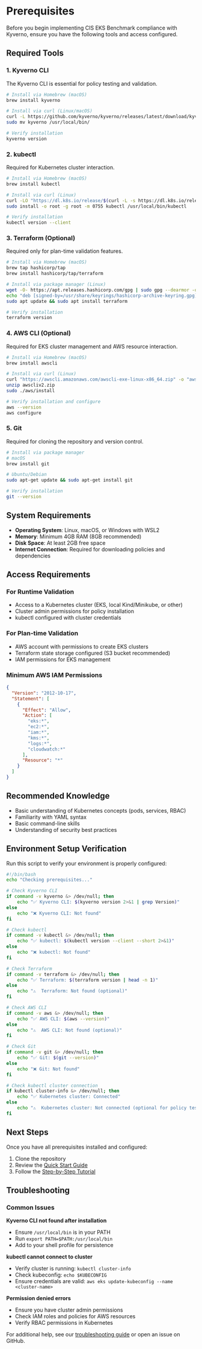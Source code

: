 # Prerequisites

Before you begin implementing CIS EKS Benchmark compliance with Kyverno, ensure you have the following tools and access configured.

## Required Tools

### 1. Kyverno CLI
The Kyverno CLI is essential for policy testing and validation.

```bash
# Install via Homebrew (macOS)
brew install kyverno

# Install via curl (Linux/macOS)
curl -L https://github.com/kyverno/kyverno/releases/latest/download/kyverno-cli_v1.11.0_linux_x86_64.tar.gz | tar -xz
sudo mv kyverno /usr/local/bin/

# Verify installation
kyverno version
```

### 2. kubectl
Required for Kubernetes cluster interaction.

```bash
# Install via Homebrew (macOS)
brew install kubectl

# Install via curl (Linux)
curl -LO "https://dl.k8s.io/release/$(curl -L -s https://dl.k8s.io/release/stable.txt)/bin/linux/amd64/kubectl"
sudo install -o root -g root -m 0755 kubectl /usr/local/bin/kubectl

# Verify installation
kubectl version --client
```

### 3. Terraform (Optional)
Required only for plan-time validation features.

```bash
# Install via Homebrew (macOS)
brew tap hashicorp/tap
brew install hashicorp/tap/terraform

# Install via package manager (Linux)
wget -O- https://apt.releases.hashicorp.com/gpg | sudo gpg --dearmor -o /usr/share/keyrings/hashicorp-archive-keyring.gpg
echo "deb [signed-by=/usr/share/keyrings/hashicorp-archive-keyring.gpg] https://apt.releases.hashicorp.com $(lsb_release -cs) main" | sudo tee /etc/apt/sources.list.d/hashicorp.list
sudo apt update && sudo apt install terraform

# Verify installation
terraform version
```

### 4. AWS CLI (Optional)
Required for EKS cluster management and AWS resource interaction.

```bash
# Install via Homebrew (macOS)
brew install awscli

# Install via curl (Linux)
curl "https://awscli.amazonaws.com/awscli-exe-linux-x86_64.zip" -o "awscliv2.zip"
unzip awscliv2.zip
sudo ./aws/install

# Verify installation and configure
aws --version
aws configure
```

### 5. Git
Required for cloning the repository and version control.

```bash
# Install via package manager
# macOS
brew install git

# Ubuntu/Debian
sudo apt-get update && sudo apt-get install git

# Verify installation
git --version
```

## System Requirements

- **Operating System**: Linux, macOS, or Windows with WSL2
- **Memory**: Minimum 4GB RAM (8GB recommended)
- **Disk Space**: At least 2GB free space
- **Internet Connection**: Required for downloading policies and dependencies

## Access Requirements

### For Runtime Validation
- Access to a Kubernetes cluster (EKS, local Kind/Minikube, or other)
- Cluster admin permissions for policy installation
- kubectl configured with cluster credentials

### For Plan-time Validation
- AWS account with permissions to create EKS clusters
- Terraform state storage configured (S3 bucket recommended)
- IAM permissions for EKS management

### Minimum AWS IAM Permissions
```json
{
  "Version": "2012-10-17",
  "Statement": [
    {
      "Effect": "Allow",
      "Action": [
        "eks:*",
        "ec2:*",
        "iam:*",
        "kms:*",
        "logs:*",
        "cloudwatch:*"
      ],
      "Resource": "*"
    }
  ]
}
```

## Recommended Knowledge

- Basic understanding of Kubernetes concepts (pods, services, RBAC)
- Familiarity with YAML syntax
- Basic command-line skills
- Understanding of security best practices

## Environment Setup Verification

Run this script to verify your environment is properly configured:

```bash
#!/bin/bash
echo "Checking prerequisites..."

# Check Kyverno CLI
if command -v kyverno &> /dev/null; then
    echo "✅ Kyverno CLI: $(kyverno version 2>&1 | grep Version)"
else
    echo "❌ Kyverno CLI: Not found"
fi

# Check kubectl
if command -v kubectl &> /dev/null; then
    echo "✅ kubectl: $(kubectl version --client --short 2>&1)"
else
    echo "❌ kubectl: Not found"
fi

# Check Terraform
if command -v terraform &> /dev/null; then
    echo "✅ Terraform: $(terraform version | head -n 1)"
else
    echo "⚠️  Terraform: Not found (optional)"
fi

# Check AWS CLI
if command -v aws &> /dev/null; then
    echo "✅ AWS CLI: $(aws --version)"
else
    echo "⚠️  AWS CLI: Not found (optional)"
fi

# Check Git
if command -v git &> /dev/null; then
    echo "✅ Git: $(git --version)"
else
    echo "❌ Git: Not found"
fi

# Check kubectl cluster connection
if kubectl cluster-info &> /dev/null; then
    echo "✅ Kubernetes cluster: Connected"
else
    echo "⚠️  Kubernetes cluster: Not connected (optional for policy testing)"
fi
```

## Next Steps

Once you have all prerequisites installed and configured:

1. Clone the repository
2. Review the [Quick Start Guide](quick-start.md)
3. Follow the [Step-by-Step Tutorial](step-by-step.md)

## Troubleshooting

### Common Issues

**Kyverno CLI not found after installation**
- Ensure `/usr/local/bin` is in your PATH
- Run `export PATH=$PATH:/usr/local/bin`
- Add to your shell profile for persistence

**kubectl cannot connect to cluster**
- Verify cluster is running: `kubectl cluster-info`
- Check kubeconfig: `echo $KUBECONFIG`
- Ensure credentials are valid: `aws eks update-kubeconfig --name <cluster-name>`

**Permission denied errors**
- Ensure you have cluster admin permissions
- Check IAM roles and policies for AWS resources
- Verify RBAC permissions in Kubernetes

For additional help, see our [troubleshooting guide](../troubleshooting.md) or open an issue on GitHub.